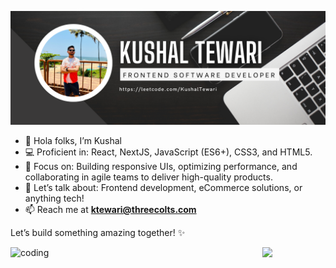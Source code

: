 ![logo](https://github.com/KushalTewari/KushalTewari/blob/main/2.png)
- 👋 Hola folks, I’m Kushal
- 💻 Proficient in: React, NextJS, JavaScript (ES6+), CSS3, and HTML5.
- 🚀 Focus on: Building responsive UIs, optimizing performance, and collaborating in agile teams to deliver high-quality products.
- 💬 Let’s talk about: Frontend development, eCommerce solutions, or anything tech!
- 📫 Reach me at **ktewari@threecolts.com**

Let’s build something amazing together! ✨

<img align="left" width="50%" src="https://cdn.dribbble.com/users/730703/screenshots/6581243/avento.gif" alt="coding"/>
<img align="right" width="20%" src="https://raw.githubusercontent.com/TheDudeThatCode/TheDudeThatCode/master/Assets/Designer.gif" />


